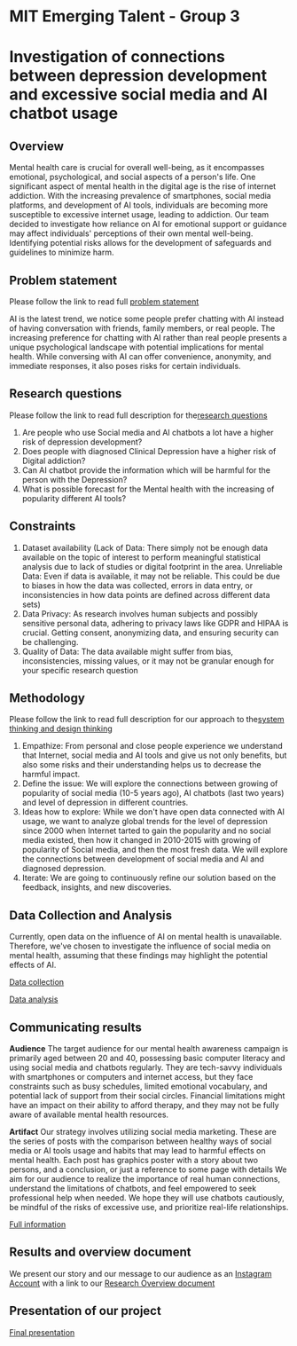 # MIT Emerging Talent - Group 3

# Investigation of connections between depression development and excessive social media and AI chatbot usage

## Overview
Mental health care is crucial for overall well-being, as it encompasses emotional, 
psychological, and social aspects of a person's life. One significant aspect of mental health in the digital age is the rise of internet 
addiction. With the increasing prevalence of smartphones, social media platforms, and 
development of AI tools, individuals are becoming more susceptible to excessive internet
usage, leading to addiction. Our team decided to investigate how reliance on AI for emotional support or guidance may
affect individuals' perceptions of their own mental well-being. Identifying potential
risks allows for the development of safeguards and guidelines to minimize harm.

## Problem statement
Please follow the link to read full [problem statement](1_problem_identification)

AI is the latest trend, we notice some people prefer chatting with AI instead of having
conversation with friends, family members, or real people.
The increasing preference for chatting with AI rather than real people presents a unique
psychological landscape with potential implications for mental health. While conversing
with AI can offer convenience, anonymity, and immediate responses, it also poses risks
for certain individuals.

## Research questions
Please follow the link to read full description 
for the[research questions](1_problem_identification)

1. Are people who use Social media and AI chatbots a lot have a higher risk of depression development?
2. Does people with diagnosed Clinical Depression have a higher risk of Digital addiction?
3. Can AI chatbot provide the information which will be harmful for the person with the Depression?
4. What is possible forecast for the Mental health with the increasing of popularity different AI tools?

## Constraints 
1. Dataset availability (Lack of Data: There simply  not be enough data available on the topic of interest to perform meaningful statistical analysis due to lack of studies or digital footprint in the area.
Unreliable Data: Even if data is available, it may not be reliable. This could be due to biases in how the data was collected, errors in data entry, or inconsistencies in how data points are defined across different data sets)
2. Data Privacy: As research involves human subjects and possibly sensitive personal data, adhering to privacy laws like GDPR and HIPAA is crucial. Getting consent, anonymizing data, and ensuring security can be challenging.
3. Quality of Data: The data available might suffer from bias, inconsistencies, missing values, or it may not be granular enough for your specific research question

## Methodology

Please follow the link to read full description for our approach to the[system thinking and design thinking](1_problem_identification/system_design_thinking.md)

1. Empathize: From personal and close people experience we understand that Internet, social media
and AI tools and give us not only benefits, but also some risks and their understanding helps
us to decrease the harmful impact. 
2. Define the issue: We will explore the connections between growing of popularity of
social media (10-5 years ago), AI chatbots (last two years) and level of depression in different
countries.
3. Ideas how to explore: While we don't have open data connected with AI usage, we want to analyze
global trends for the level of depression since 2000 when Internet tarted to gain the popularity
and no social media existed, then how it changed in 2010-2015 with growing of popularity of Social
media, and then the most fresh data. We will explore the connections between development of social
media and AI and diagnosed depression.
4. Iterate: We are going to continuously refine our solution based on the feedback, insights, and
new discoveries.

## Data Collection and Analysis
Currently, open data on the influence of AI on mental health is unavailable. 
Therefore, we've chosen to investigate the influence of social media on mental 
health, assuming that these findings may highlight the potential effects of AI.
 
[Data collection](2_data_collection)

[Data analysis](3_data_analysis)

## Communicating results
**Audience**
The target audience for our mental health awareness campaign is primarily aged between 
20 and 40, possessing basic computer literacy and using social media and chatbots regularly. 
They are tech-savvy individuals with smartphones or computers and internet access, but they 
face constraints such as busy schedules, limited emotional vocabulary, and potential lack of 
support from their social circles. 
Financial limitations might have an impact on their ability to afford therapy, and they may 
not be fully aware of available mental health resources. 

**Artifact**
Our strategy involves utilizing social media marketing. These are the series of posts with 
the comparison between healthy ways of social media or AI tools usage and habits that may 
lead to harmful effects on mental health. Each post has graphics poster with a story about 
two persons, and a conclusion, or just a reference to some page with details
We aim for our audience to realize the importance of real human connections, understand the 
limitations of chatbots, and feel empowered to seek professional help when needed. We hope 
they will use chatbots cautiously, be mindful of the risks of excessive use, and prioritize 
real-life relationships.

[Full information](4_communicating_results)

## Results and overview document
We present our story and our message to our audience as an [Instagram Account](https://www.instagram.com/chatgptismybestfriend3?igsh=aW40OXFqZzlpeHYx) with a link to our [Research Overview document](http://mit-emerging-talent.github.io/2024-group-03-cdsp)


## Presentation of our project  
[Final presentation](5_final_presentation)
   

